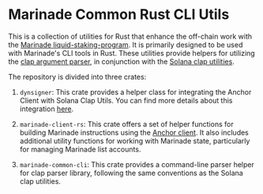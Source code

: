 # Marinade Common Rust CLI Utils

This is a collection of utilities for Rust that enhance the off-chain work with the [Marinade liquid-staking-program](https://github.com/marinade-finance/liquid-staking-program).
It is primarily designed to be used with Marinade's CLI tools in Rust. These utilities provide helpers for utilizing the [clap argument parser](https://docs.rs/clap/latest/clap/),
in conjunction with the [Solana clap utilities](https://github.com/solana-labs/solana/tree/v1.14.19/clap-utils).

The repository is divided into three crates:

1. `dynsigner`: This crate provides a helper class for integrating the Anchor Client with Solana Clap Utils. You can find more details about this integration [here](https://github.com/coral-xyz/anchor/pull/2550).

2. `marinade-client-rs`: This crate offers a set of helper functions for building Marinade instructions using the [Anchor client](https://github.com/coral-xyz/anchor/tree/master/client). It also includes additional utility functions for working with Marinade state, particularly for managing Marinade list accounts.

3. `marinade-common-cli`: This crate provides a command-line parser helper for clap parser library, following the same conventions as the Solana clap utilities.

